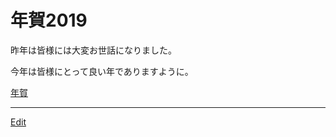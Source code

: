 # 年賀2019

[](https://gyazo.com/8c792ff50987a127902ec09244ffe25a)

昨年は皆様には大変お世話になりました。

今年は皆様にとって良い年でありますように。



[年賀](年賀.md)





----
[Edit](https://github.com/vitroid/vitroid.github.io/blob/master/MD/年賀2019.md)
